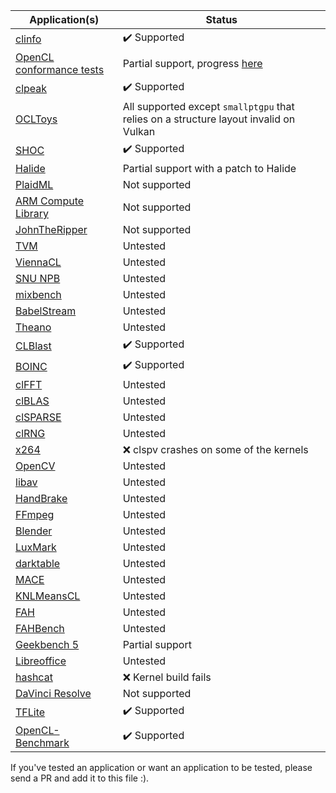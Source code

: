 
| Application(s) | Status |
| -------------- | ------ |
| [clinfo](https://github.com/Oblomov/clinfo) | :heavy_check_mark: Supported |
| [OpenCL conformance tests](https://github.com/KhronosGroup/OpenCL-CTS) | Partial support, progress [here](https://github.com/kpet/clvk/projects/2) |
| [clpeak]() | :heavy_check_mark: Supported |
| [OCLToys](https://github.com/ignatenkobrain/ocltoys.git) | All supported except `smallptgpu` that relies on a structure layout invalid on Vulkan |
| [SHOC](https://github.com/vetter/shoc) | :heavy_check_mark: Supported |
| [Halide](https://github.com/halide/Halide) | Partial support with a patch to Halide |
| [PlaidML](https://github.com/plaidml/plaidml) | Not supported |
| [ARM Compute Library](https://github.com/ARM-software/ComputeLibrary) | Not supported |
| [JohnTheRipper](https://github.com/magnumripper/JohnTheRipper) | Not supported |
| [TVM](https://github.com/dmlc/tvm) | Untested |
| [ViennaCL](https://github.com/viennacl/viennacl-dev) | Untested |
| [SNU NPB](http://aces.snu.ac.kr/software/snu-npb/) | Untested |
| [mixbench](https://github.com/ekondis/mixbench) | Untested |
| [BabelStream](https://github.com/UoB-HPC/BabelStream) | Untested |
| [Theano](https://github.com/Theano/Theano) | Untested |
| [CLBlast](https://github.com/CNugteren/CLBlast) | :heavy_check_mark: Supported |
| [BOINC](https://github.com/BOINC/boinc) | :heavy_check_mark: Supported |
| [clFFT](https://github.com/clMathLibraries/clFFT) | Untested |
| [clBLAS](https://github.com/clMathLibraries/clBLAS) | Untested |
| [clSPARSE](https://github.com/clMathLibraries/clSPARSE) | Untested |
| [clRNG](https://github.com/clMathLibraries/clRNG) | Untested |
| [x264](https://github.com/mirror/x264) | :x: clspv crashes on some of the kernels |
| [OpenCV](https://github.com/opencv/opencv) | Untested |
| [libav](https://github.com/libav/libav) | Untested |
| [HandBrake](https://github.com/HandBrake/HandBrake) | Untested |
| [FFmpeg](https://github.com/FFmpeg/FFmpeg) | Untested |
| [Blender](https://github.com/sobotka/blender) | Untested |
| [LuxMark](https://github.com/LuxCoreRender/LuxMark) | Untested |
| [darktable](https://github.com/darktable-org/darktable) | Untested |
| [MACE](https://github.com/XiaoMi/mace) | Untested |
| [KNLMeansCL](https://github.com/Khanattila/KNLMeansCL) | Untested |
| [FAH](https://foldingathome.org) | Untested |
| [FAHBench](https://fahbench.github.io/) | Untested |
| [Geekbench 5](https://www.geekbench.com/) | Partial support |
| [Libreoffice](https://www.libreoffice.org/) | Untested |
| [hashcat](https://github.com/hashcat/hashcat) | :x: Kernel build fails |
| [DaVinci Resolve](https://www.blackmagicdesign.com/uk/products/davinciresolve) | Not supported |
| [TFLite](https://github.com/tensorflow/tensorflow.git) | :heavy_check_mark: Supported |
| [OpenCL-Benchmark](https://github.com/ProjectPhysX/OpenCL-Benchmark) | :heavy_check_mark: Supported |

If you've tested an application or want an application to be tested,
please send a PR and add it to this file :).
